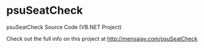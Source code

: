 # psuSeatCheck
psuSeatCheck Source Code (VB.NET Project)

Check out the full info on this project at http://mensajay.com/psuSeatCheck
